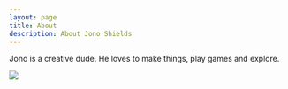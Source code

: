 ```yaml
---
layout: page
title: About
description: About Jono Shields
---
```


Jono is a creative dude. He loves to make things, play games and explore.

![](/public/images/me-1024.jpg)
